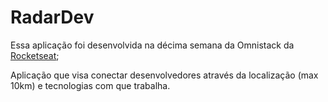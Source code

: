 # RadarDev

Essa aplicação foi desenvolvida na décima semana da Omnistack da [Rocketseat](https://rocketseat.com.br/);

Aplicação que visa conectar desenvolvedores através da localização (max 10km) e tecnologias com que trabalha.
